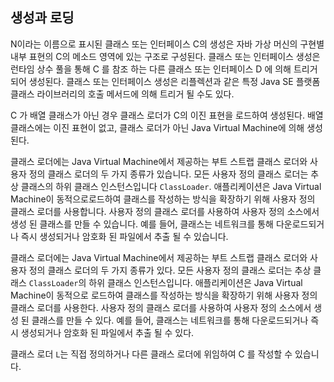 ## 생성과 로딩

N이라는 이름으로 표시된 클래스 또는 인터페이스 C의 생성은 자바 가상 머신의 구현별 내부 표현의 C의  메소드 영역에 있는 구조로 구성된다. 클래스 또는 인터페이스 생성은 런타임 상수 풀을 통해 C 를 참조 하는 다른 클래스 또는 인터페이스 D 에 의해 트리거되어 생성된다. 클래스 또는 인터페이스 생성은 리플렉션과 같은 특정 Java SE 플랫폼 클래스 라이브러리의 호출 메서드에 의해 트리거 될 수도 있다.

C 가 배열 클래스가 아닌 경우 클래스 로더가 C의 이진 표현을 로드하여 생성된다. 배열 클래스에는 이진 표현이 없고, 클래스 로더가 아닌 Java Virtual Machine에 의해 생성된다.

클래스 로더에는 Java Virtual Machine에서 제공하는 부트 스트랩 클래스 로더와 사용자 정의 클래스 로더의 두 가지 종류가 있습니다. 모든 사용자 정의 클래스 로더는 추상 클래스의 하위 클래스 인스턴스입니다 `ClassLoader`. 애플리케이션은 Java Virtual Machine이 동적으로로드하여 클래스를 작성하는 방식을 확장하기 위해 사용자 정의 클래스 로더를 사용합니다. 사용자 정의 클래스 로더를 사용하여 사용자 정의 소스에서 생성 된 클래스를 만들 수 있습니다. 예를 들어, 클래스는 네트워크를 통해 다운로드되거나 즉시 생성되거나 암호화 된 파일에서 추출 될 수 있습니다.

클래스 로더에는 Java Virtual Machine에서 제공하는 부트 스트랩 클래스 로더와 사용자 정의 클래스 로더의 두 가지 종류가 있다. 모든 사용자 정의 클래스 로더는 추상 클래스 `ClassLoader`의 하위 클래스 인스턴스입니다. 애플리케이션은 Java Virtual Machine이 동적으로 로드하여 클래스를 작성하는 방식을 확장하기 위해 사용자 정의 클래스 로더를 사용한다. 사용자 정의 클래스 로더를 사용하여 사용자 정의 소스에서 생성 된 클래스를 만들 수 있다. 예를 들어, 클래스는 네트워크를 통해 다운로드되거나 즉시 생성되거나 암호화 된 파일에서 추출 될 수 있다.

클래스 로더 `L`는 직접 정의하거나 다른 클래스 로더에 위임하여 C 를 작성할 수 있습니다.

